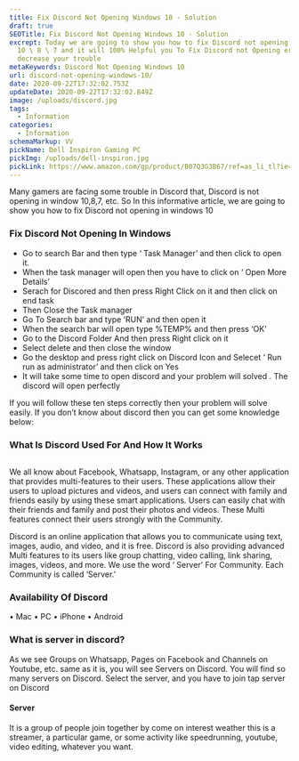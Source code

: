 ```yaml
---
title: Fix Discord Not Opening Windows 10 - Solution
draft: true
SEOTitle: Fix Discord Not Opening Windows 10 - Solution
excrept: Today we are going to show you how to fix Discord not opening Windows
  10 \ 8 \ 7 and it will 100% Helpful you To Fix Discord not Opening error and
  decrease your trouble
metaKeywords: Discord Not Opening Windows 10
url: discord-not-opening-windows-10/
date: 2020-09-22T17:32:02.753Z
updateDate: 2020-09-22T17:32:02.849Z
image: /uploads/discord.jpg
tags:
  - Information
categories:
  - Information
schemaMarkup: VV
pickName: Dell Inspiron Gaming PC
pickImg: /uploads/dell-inspiron.jpg
pickLink: https://www.amazon.com/gp/product/B07Q3G3B67/ref=as_li_tl?ie=UTF8&tag=technikaya-20&camp=1789&creative=9325&linkCode=as2&creativeASIN=B07Q3G3B67&linkId=8ddc1db552916edd99c0e1118dc0d677
---
```



Many gamers are facing some trouble in Discord that, Discord is not opening in window 10,8,7, etc. So In this informative article, we are going to show you how to fix Discord not opening in windows 10

### Fix Discord Not Opening In Windows

* Go to search Bar and then type ‘ Task Manager’ and then click to open it.
* When the task manager will open then you have to  click on ‘  Open More Details’
* Serach for Discored and then press Right Click on it and then click on end task
* Then Close the Task manager
* Go To Search bar and type ‘RUN’ and then open it
* When the search bar will open type %TEMP% and then press ‘OK’
* Go to the Discord Folder And then press Right click on it
* Select delete and then close the window
* Go the desktop and press right click on Discord Icon and Selecet ‘ Run run as administrator’ and then click on Yes
* It will take some time to open discord and your problem will solved . The discord will open perfectly

If you will follow these ten steps correctly then your problem will solve easily. If you don’t know about discord then you can get some knowledge below:

### What Is Discord Used For And How It Works

![<img src="what-is-discord.jpg" alt="what is discord used for and how it works">](/uploads/what-is-discord.jpg "what is discord used for and how it works")

We all know about Facebook, Whatsapp, Instagram, or any other application that provides multi-features to their users. These applications allow their users to upload pictures and videos, and users can connect with family and friends easily by using these smart applications. Users can easily chat with their friends and family and post their photos and videos. These Multi features connect their users strongly with the Community.

Discord is an online application that allows you to communicate using text, images, audio, and video, and it is free. Discord is also providing advanced Multi features to its users like group chatting, video calling, link sharing, images, videos, and more. We use the word ‘ Server’ For Community. Each Community is called ‘Server.’

### Availability Of Discord

•	Mac
•	PC
•	iPhone
•	Android 

### What is server in discord?

As we see Groups on Whatsapp, Pages on Facebook and Channels on Youtube, etc. same as it is, you will see Servers on Discord. You will find so many servers on Discord. Select the server, and you have to join tap server on Discord

#### Server 

It is a group of people join together by come on interest weather this is a streamer, a particular game, or some activity like speedrunning, youtube, video editing, whatever you want.